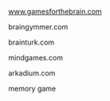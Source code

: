 
www.gamesforthebrain.com

braingymmer.com


brainturk.com

mindgames.com

arkadium.com


memory game
